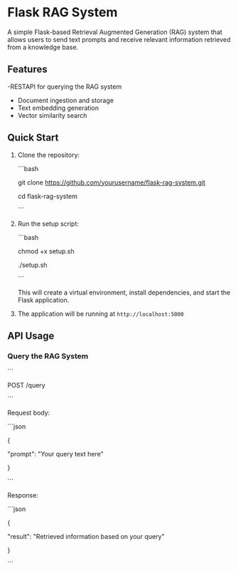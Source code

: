 # Flask RAG System

A simple Flask-based Retrieval Augmented Generation (RAG) system that allows users to send text prompts and receive relevant information retrieved from a knowledge base.

## Features

-RESTAPI for querying the RAG system

- Document ingestion and storage
- Text embedding generation
- Vector similarity search

## Quick Start

1. Clone the repository:

   \`\`\`bash

   git clone https://github.com/yourusername/flask-rag-system.git

   cd flask-rag-system

   \`\`\`
2. Run the setup script:

   \`\`\`bash

   chmod +x setup.sh

   ./setup.sh

   \`\`\`

   This will create a virtual environment, install dependencies, and start the Flask application.
3. The application will be running at `http://localhost:5000`

## API Usage

### Query the RAG System

\`\`\`

POST /query

\`\`\`

Request body:

\`\`\`json

{

  "prompt": "Your query text here"

}

\`\`\`

Response:

\`\`\`json

{

  "result": "Retrieved information based on your query"

}

\`\`\`
